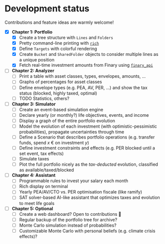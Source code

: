 # Development status 
Contributions and feature ideas are warmly welcome!

- [X] **Chapter 1: Portfolio**
  - [X] Create a tree structure with `Lines` and `Folders`
  - [X] Pretty command-line printing with [`rich`](https://pypi.org/project/rich/)
  - [X] Define `Targets` with colorful rendering
  - [X] Create `Bucket` and `SharedFolder` objects to consider multiple lines as a unique position
  - [X] Fetch real-time investment amounts from Finary using [`finary_api`](https://github.com/lasconic/finary)
- [ ] **Chapter 2: Analyzer**
  - [ ] Print a table with asset classes, types, envelopes, amounts, ...
  - [ ] Graphs of percentages for asset classes
  - [ ] Define envelope types (e.g. PEA, AV, PER, ...) and show the tax status (blocked, highly taxed, optimal)
  - [ ] TODO Statistics, others?
- [ ] **Chapter 3: Simulator**
  - [ ] Create an event-based simulation engine
  - [ ] Declare yearly (or monthly?) life objectives, events, and income
  - [ ] Display a graph of the entire portfolio evolution
  - [ ] Model the evolution of each investment (with optimistic-pessimistic probabilities), propagate uncertainties through time
  - [ ] Define a Scenario that describes portfolio operations (e.g. transfer funds, spend _x_ € on investment _y_)
  - [ ] Define investment constraints and effects (e.g. PER blocked until a set event, tax effects)
  - [ ] Simulate taxes
  - [ ] Plot the full portfolio nicely as the _tax-deducted_ evolution, classified as available/taxed/blocked
- [ ] **Chapter 4: Assistant**
  - [ ] Programmable rules to invest your salary each month
  - [ ] Rich display on terminal
  - [ ] Yearly PEA/AV/CTO vs. PER optimisation fiscale (like ramify)
  - [ ] SAT solver-based AI-like assistant that optimizes taxes and evolution to meet life goals
- [ ] **Chapter 5: Optional**
  - [ ] Create a web dashboard? Open to contributions 🙂
  - [ ] Regular backup of the portfolio tree for archive?
  - [ ] Monte Carlo simulation instead of probabilities? 
  - [ ] Customizable Monte Carlo with personal beliefs (e.g. climate crisis effects)?